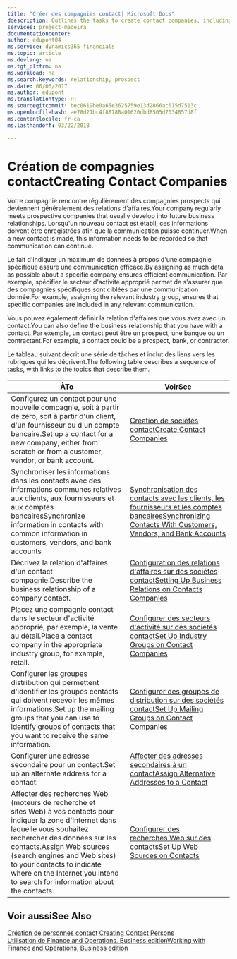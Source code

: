 ```yaml
---
title: "Créer des compagnies contact| Microsoft Docs"
ddescription: Outlines the tasks to create contact companies, including assigning relevant data about prospects and defining the business relationships you have with companies.
services: project-madeira
documentationcenter: 
author: edupont04
ms.service: dynamics365-financials
ms.topic: article
ms.devlang: na
ms.tgt_pltfrm: na
ms.workload: na
ms.search.keywords: relationship, prospect
ms.date: 06/06/2017
ms.author: edupont
ms.translationtype: HT
ms.sourcegitcommit: bec0619be0a65e3625759e13d2866ac615d7513c
ms.openlocfilehash: ae78d21bc4f88788a01620dbd8505d7034857d8f
ms.contentlocale: fr-ca
ms.lasthandoff: 03/22/2018

---
```

# <a name="creating-contact-companies"></a><span data-ttu-id="5db3a-102">Création de compagnies contact</span><span class="sxs-lookup"><span data-stu-id="5db3a-102">Creating Contact Companies</span></span>
<span data-ttu-id="5db3a-103">Votre compagnie rencontre régulièrement des compagnies prospects qui deviennent généralement des relations d'affaires.</span><span class="sxs-lookup"><span data-stu-id="5db3a-103">Your company regularly meets prospective companies that usually develop into future business relationships.</span></span> <span data-ttu-id="5db3a-104">Lorsqu'un nouveau contact est établi, ces informations doivent être enregistrées afin que la communication puisse continuer.</span><span class="sxs-lookup"><span data-stu-id="5db3a-104">When a new contact is made, this information needs to be recorded so that communication can continue.</span></span>

<span data-ttu-id="5db3a-105">Le fait d'indiquer un maximum de données à propos d'une compagnie spécifique assure une communication efficace.</span><span class="sxs-lookup"><span data-stu-id="5db3a-105">By assigning as much data as possible about a specific company ensures efficient communication.</span></span> <span data-ttu-id="5db3a-106">Par exemple, spécifier le secteur d'activité approprié permet de s'assurer que des compagnies spécifiques sont ciblées par une communication donnée.</span><span class="sxs-lookup"><span data-stu-id="5db3a-106">For example, assigning the relevant industry group, ensures that specific companies are included in any relevant communication.</span></span>

<span data-ttu-id="5db3a-107">Vous pouvez également définir la relation d'affaires que vous avez avec un contact.</span><span class="sxs-lookup"><span data-stu-id="5db3a-107">You can also define the business relationship that you have with a contact.</span></span> <span data-ttu-id="5db3a-108">Par exemple, un contact peut être un prospect, une banque ou un contractant.</span><span class="sxs-lookup"><span data-stu-id="5db3a-108">For example, a contact could be a prospect, bank, or contractor.</span></span>

<span data-ttu-id="5db3a-109">Le tableau suivant décrit une série de tâches et inclut des liens vers les rubriques qui les décrivent.</span><span class="sxs-lookup"><span data-stu-id="5db3a-109">The following table describes a sequence of tasks, with links to the topics that describe them.</span></span>

| <span data-ttu-id="5db3a-110">À</span><span class="sxs-lookup"><span data-stu-id="5db3a-110">To</span></span> | <span data-ttu-id="5db3a-111">Voir</span><span class="sxs-lookup"><span data-stu-id="5db3a-111">See</span></span> |
| --- | --- |
| <span data-ttu-id="5db3a-112">Configurez un contact pour une nouvelle compagnie, soit à partir de zéro, soit à partir d'un client, d'un fournisseur ou d'un compte bancaire.</span><span class="sxs-lookup"><span data-stu-id="5db3a-112">Set up a contact for a new company, either from scratch or from a customer, vendor, or bank account.</span></span> |[<span data-ttu-id="5db3a-113">Création de sociétés contact</span><span class="sxs-lookup"><span data-stu-id="5db3a-113">Create Contact Companies</span></span>](marketing-how-create-contact-companies.md) |
| <span data-ttu-id="5db3a-114">Synchroniser les informations dans les contacts avec des informations communes relatives aux clients, aux fournisseurs et aux comptes bancaires</span><span class="sxs-lookup"><span data-stu-id="5db3a-114">Synchronize information in contacts with common information in customers, vendors, and bank accounts</span></span> |[<span data-ttu-id="5db3a-115">Synchronisation des contacts avec les clients, les fournisseurs et les comptes bancaires</span><span class="sxs-lookup"><span data-stu-id="5db3a-115">Synchronizing Contacts With Customers, Vendors, and Bank Accounts</span></span>](marketing-synchronize-contacts-customers-vendors-bank-accounts.md) |
| <span data-ttu-id="5db3a-116">Décrivez la relation d'affaires d'un contact compagnie.</span><span class="sxs-lookup"><span data-stu-id="5db3a-116">Describe the business relationship of a company contact.</span></span> |[<span data-ttu-id="5db3a-117">Configuration des relations d'affaires sur des sociétés contact</span><span class="sxs-lookup"><span data-stu-id="5db3a-117">Setting Up Business Relations on Contacts Companies</span></span>](marketing-business-relations.md) |
| <span data-ttu-id="5db3a-118">Placez une compagnie contact dans le secteur d'activité approprié, par exemple, la vente au détail.</span><span class="sxs-lookup"><span data-stu-id="5db3a-118">Place a contact company in the appropriate industry group, for example, retail.</span></span> |[<span data-ttu-id="5db3a-119">Configurer des secteurs d'activité sur des sociétés contact</span><span class="sxs-lookup"><span data-stu-id="5db3a-119">Set Up Industry Groups on Contact Companies</span></span>](marketing-industry-groups.md) |
| <span data-ttu-id="5db3a-120">Configurer les groupes distribution qui permettent d'identifier les groupes contacts qui doivent recevoir les mêmes informations.</span><span class="sxs-lookup"><span data-stu-id="5db3a-120">Set up the mailing groups that you can use to identify groups of contacts that you want to receive the same information.</span></span> |[<span data-ttu-id="5db3a-121">Configurer des groupes de distribution sur des sociétés contact</span><span class="sxs-lookup"><span data-stu-id="5db3a-121">Set Up Mailing Groups on Contact Companies</span></span>](marketing-mailing-groups.md) |
| <span data-ttu-id="5db3a-122">Configurer une adresse secondaire pour un contact.</span><span class="sxs-lookup"><span data-stu-id="5db3a-122">Set up an alternate address for a contact.</span></span> |[<span data-ttu-id="5db3a-123">Affecter des adresses secondaires à un contact</span><span class="sxs-lookup"><span data-stu-id="5db3a-123">Assign Alternative Addresses to a Contact</span></span>](marketing-how-assign-alternate-address.md) |
| <span data-ttu-id="5db3a-124">Affecter des recherches Web (moteurs de recherche et sites Web) à vos contacts pour indiquer la zone d'Internet dans laquelle vous souhaitez rechercher des données sur les contacts.</span><span class="sxs-lookup"><span data-stu-id="5db3a-124">Assign Web sources (search engines and Web sites) to your contacts to indicate where on the Internet you intend to search for information about the contacts.</span></span> |[<span data-ttu-id="5db3a-125">Configurer des recherches Web sur des contacts</span><span class="sxs-lookup"><span data-stu-id="5db3a-125">Set Up Web Sources on Contacts</span></span>](marketing-web-sources.md) |

## <a name="see-also"></a><span data-ttu-id="5db3a-126">Voir aussi</span><span class="sxs-lookup"><span data-stu-id="5db3a-126">See Also</span></span>
<span data-ttu-id="5db3a-127">[Création de personnes contact](marketing-create-contact-persons.md) </span><span class="sxs-lookup"><span data-stu-id="5db3a-127">[Creating Contact Persons](marketing-create-contact-persons.md) </span></span>  
[<span data-ttu-id="5db3a-128">Utilisation de Finance and Operations, Business edition</span><span class="sxs-lookup"><span data-stu-id="5db3a-128">Working with Finance and Operations, Business edition</span></span>](ui-work-product.md)

